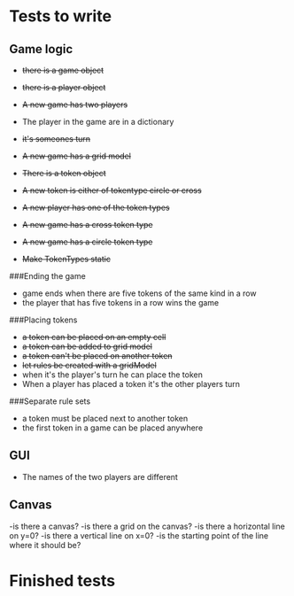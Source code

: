 Tests to write
==============
Game logic
------
- ~~there is a game object~~
- ~~there is a player object~~
- ~~A new game has two players~~
- The player in the game are in a dictionary
- ~~it's someones turn~~

- ~~A new game has a grid model~~
- ~~There is a token object~~
- ~~A new token is either of tokentype circle or cross~~
- ~~A new player has one of the token types~~
- ~~A new game has a cross token type~~
- ~~A new game has a circle token type~~
- ~~Make TokenTypes static~~


###Ending the game
- game ends when there are five tokens of the same kind in a row
- the player that has five tokens in a row wins the game

###Placing tokens
- ~~a token can be placed on an empty cell~~
- ~~a token can be added to grid model~~
- ~~a token can't be placed on another token~~
- ~~let rules be created with a gridModel~~
- when it's the player's turn he can place the token
- When a player has placed a token it's the other players turn

###Separate rule sets
- a token must be placed next to another token
- the first token in a game can be placed anywhere

GUI
----
- The names of the two players are different

Canvas
------
-is there a canvas?
-is there a grid on the canvas?
-is there a horizontal line on y=0?
-is there a vertical line on x=0?
-is the starting point of the line where it should be?

Finished tests
==============
